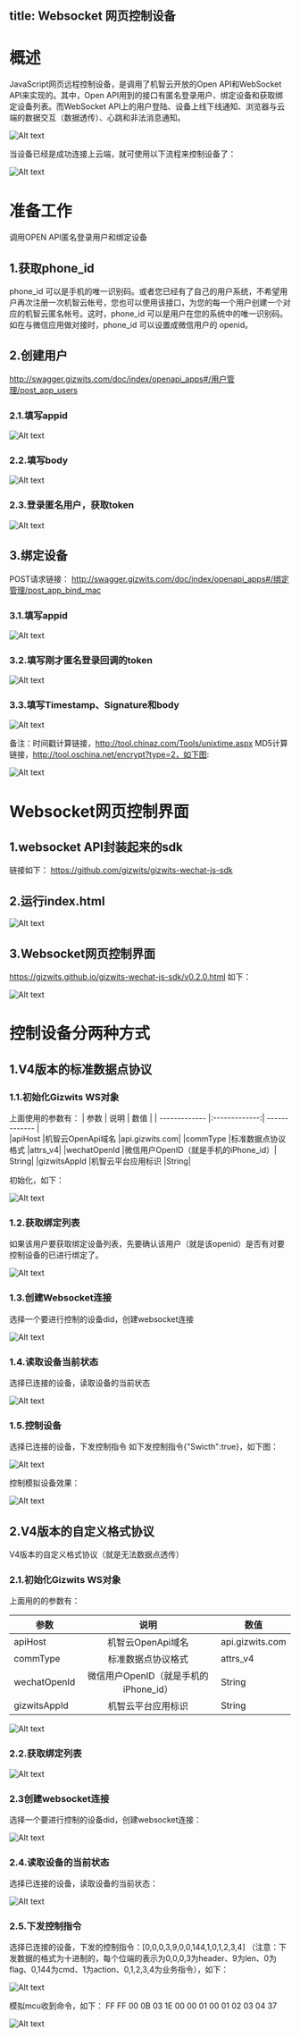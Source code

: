 title:   Websocket 网页控制设备
---
# 概述
JavaScript网页远程控制设备，是调用了机智云开放的Open API和WebSocket API来实现的。其中，Open API用到的接口有匿名登录用户、绑定设备和获取绑定设备列表。而WebSocket API上的用户登陆、设备上线下线通知、浏览器与云端的数据交互（数据透传）、心跳和非法消息通知。

![Alt text](/assets/zh-cn/UserManual/WebSocket/图片1.png)

当设备已经是成功连接上云端，就可使用以下流程来控制设备了：

![Alt text](/assets/zh-cn/UserManual/WebSocket/图片2.png)

# 准备工作
调用OPEN API匿名登录用户和绑定设备

## 1.获取phone_id
phone_id 可以是手机的唯一识别码。或者您已经有了自己的用户系统，不希望用户再次注册一次机智云帐号，您也可以使用该接口，为您的每一个用户创建一个对应的机智云匿名帐号。这时，phone_id 可以是用户在您的系统中的唯一识别码。如在与微信应用做对接时，phone_id 可以设置成微信用户的 openid。

## 2.创建用户
http://swagger.gizwits.com/doc/index/openapi_apps#/用户管理/post_app_users

### 2.1.填写appid
![Alt text](/assets/zh-cn/UserManual/WebSocket/图片3.png)

### 2.2.填写body
![Alt text](/assets/zh-cn/UserManual/WebSocket/图片4.png)

### 2.3.登录匿名用户，获取token
![Alt text](/assets/zh-cn/UserManual/WebSocket/图片5.png)

## 3.绑定设备

POST请求链接：
http://swagger.gizwits.com/doc/index/openapi_apps#/绑定管理/post_app_bind_mac

### 3.1.填写appid

![Alt text](/assets/zh-cn/UserManual/WebSocket/图片6.png)

### 3.2.填写刚才匿名登录回调的token

![Alt text](/assets/zh-cn/UserManual/WebSocket/图片7.png)

### 3.3.填写Timestamp、Signature和body

![Alt text](/assets/zh-cn/UserManual/WebSocket/图片8.png)

备注：时间戳计算链接，http://tool.chinaz.com/Tools/unixtime.aspx
MD5计算链接，http://tool.oschina.net/encrypt?type=2，如下图:

![Alt text](/assets/zh-cn/UserManual/WebSocket/图片9.png)


# Websocket网页控制界面
## 1.websocket API封装起来的sdk
链接如下：
https://github.com/gizwits/gizwits-wechat-js-sdk

## 2.运行index.html

![Alt text](/assets/zh-cn/UserManual/WebSocket/图片10.png)

## 3.Websocket网页控制界面
https://gizwits.github.io/gizwits-wechat-js-sdk/v0.2.0.html
如下：

![Alt text](/assets/zh-cn/UserManual/WebSocket/图片11.png)

# 控制设备分两种方式
## 1.V4版本的标准数据点协议
### 1.1.初始化Gizwits WS对象
上面使用的参数有：
| 参数      | 	说明       |            	数值         | 
| ------------- |:-------------:|    -------------    |  
|apiHost	|机智云OpenApi域名	|api.gizwits.com|
|commType	|标准数据点协议格式	|attrs_v4|
|wechatOpenId	|微信用户OpenID（就是手机的iPhone_id）|	String|
|gizwitsAppId	|机智云平台应用标识	|String|

初始化，如下：

![Alt text](/assets/zh-cn/UserManual/WebSocket/图片12.png)

### 1.2.获取绑定列表
如果该用户要获取绑定设备列表，先要确认该用户（就是该openid）是否有对要控制设备的已进行绑定了。

![Alt text](/assets/zh-cn/UserManual/WebSocket/图片13.png)

### 1.3.创建Websocket连接
选择一个要进行控制的设备did，创建websocket连接

![Alt text](/assets/zh-cn/UserManual/WebSocket/图片14.png)

### 1.4.读取设备当前状态
选择已连接的设备，读取设备的当前状态

![Alt text](/assets/zh-cn/UserManual/WebSocket/图片15.png)

### 1.5.控制设备
选择已连接的设备，下发控制指令
如下发控制指令{"Swicth":true}，如下图：

![Alt text](/assets/zh-cn/UserManual/WebSocket/图片16.png)

控制模拟设备效果：

![Alt text](/assets/zh-cn/UserManual/WebSocket/图片17.png)

## 2.V4版本的自定义格式协议
V4版本的自定义格式协议（就是无法数据点透传）

### 2.1.初始化Gizwits WS对象
上面用的的参数有：

| 参数      | 	说明       |            	数值         | 
| ------------- |:-------------:|    -------------    |  
|  apiHost |  	机智云OpenApi域名	 |  api.gizwits.com |  
|  commType	 |  标准数据点协议格式 |  	attrs_v4 |  
|  wechatOpenId	 |  微信用户OpenID（就是手机的iPhone_id） |  	String |  
|  gizwitsAppId	 |  机智云平台应用标识 |  	String |  
 
![Alt text](/assets/zh-cn/UserManual/WebSocket/图片18.png)

### 2.2.获取绑定列表

![Alt text](/assets/zh-cn/UserManual/WebSocket/图片19.png)

### 2.3创建websocket连接
选择一个要进行控制的设备did，创建websocket连接：

![Alt text](/assets/zh-cn/UserManual/WebSocket/图片20.png)

### 2.4.读取设备的当前状态
选择已连接的设备，读取设备的当前状态：

![Alt text](/assets/zh-cn/UserManual/WebSocket/图片21.png)

### 2.5.下发控制指令
选择已连接的设备，下发的控制指令：[0,0,0,3,9,0,0,144,1,0,1,2,3,4] （注意：下发数据的格式为十进制的，每个位端的表示为0,0,0,3为header、9为len、0为flag、0,144为cmd、1为action、0,1,2,3,4为业务指令），如下：

![Alt text](/assets/zh-cn/UserManual/WebSocket/图片22.png)

模拟mcu收到命令，如下：
FF FF 00 0B 03 1E 00 00 01 00 01 02 03 04 37

![Alt text](/assets/zh-cn/UserManual/WebSocket/图片23.png)
